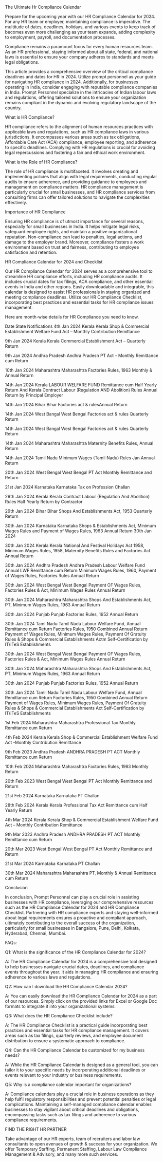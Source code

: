 The Ultimate Hr Compliance Calendar

Prepare for the upcoming year with our HR Compliance Calendar for 2024.
For any HR team or employer, maintaining compliance is imperative. The multitude of dates, deadlines, holidays, and various events to keep track of becomes even more challenging as your team expands, adding complexity to employment, payroll, and documentation processes.
 
Compliance remains a paramount focus for every human resources team. As an HR professional, staying informed about all state, federal, and national laws is essential to ensure your company adheres to standards and meets legal obligations.
 
This article provides a comprehensive overview of the critical compliance deadlines and dates for HR in 2024. Utilize prompt personnel as your guide for navigating HR compliance in 2024. Additionally, for businesses operating in India, consider engaging with reputable compliance companies in India. Prompt Personnel specialize in the intricacies of Indian labour laws and regulations, offering tailored solutions to ensure your organization remains compliant in the dynamic and evolving regulatory landscape of the country.

What is HR Compliance?
 
HR compliance refers to the alignment of human resources practices with applicable laws and regulations, such as HR compliance laws in various jurisdictions. It encompasses various areas such as tax obligations, Affordable Care Act (ACA) compliance, employee reporting, and adherence to specific deadlines. Complying with HR regulations is crucial for avoiding legal repercussions and fostering a fair and ethical work environment.
 
 
What is the Role of HR Compliance?
 
The role of HR compliance is multifaceted. It involves creating and implementing policies that align with legal requirements, conducting regular audits to ensure adherence, and providing guidance to employees and management on compliance matters. HR compliance management is particularly crucial for small businesses, and HR compliance services from consulting firms can offer tailored solutions to navigate the complexities effectively.
 
Importance of HR Compliance
 
Ensuring HR compliance is of utmost importance for several reasons, especially for small businesses in India. It helps mitigate legal risks, safeguard employee rights, and maintain a positive organizational reputation. Non-compliance can lead to penalties, legal actions, and damage to the employer brand. Moreover, compliance fosters a work environment based on trust and fairness, contributing to employee satisfaction and retention.
 
HR Compliance Calendar for 2024 and Checklist
 
Our HR Compliance Calendar for 2024 serves as a comprehensive tool to streamline HR compliance efforts, including HR compliance audits. It includes crucial dates for tax filings, ACA compliance, and other essential events in India and other regions. Easily downloadable and integrable, this calendar is designed to assist HR professionals in staying organized and meeting compliance deadlines. Utilize our HR Compliance Checklist, incorporating best practices and essential tasks for HR compliance issues management.
 
Here are month-wise details for HR Compliance you need to know.

 
Date	State	Notifications
4th Jan 2024	Kerala	Kerala Shop & Commercial Establishment Welfare Fund Act – Monthly Contribution Remittance

9th Jan 2024	Kerala	Kerala Commercial Establishment Act – Quarterly Return

9th Jan 2024	Andhra Pradesh	Andhra Pradesh PT Act – Monthly Remittance cum Return
 
10th Jan 2024	Maharashtra	Maharashtra Factories Rules, 1963 Monthly & Annual Return
 
14th Jan 2024	Kerala	LABOUR WELFARE FUND Remittance cum Half Yearly Return And Kerala Contract Labour (Regulation AND Abolition) Rules Annual Return by Principal Employer

14th Jan 2024	Bihar	Bihar Factories act & rulesAnnual Return

14th Jan 2024	West Bangal	West Bengal Factories act & rules Quarterly Return

14th Jan 2024	West Bangal	West Bengal Factories act & rules Quarterly Return

14th Jan 2024	Maharashtra	Maharashtra Maternity Benefits Rules, Annual Return

14th Jan 2024	Tamil Nadu	Minimum Wages (Tamil Nadu) Rules Jan Annual Return

20th Jan 2024 West Bengal	West Bengal PT Act Monthly Remittance and Return
 
21st Jan 2024 Karnataka	Karnataka Tax on Profession Challan
 
29th Jan 2024 Kerala	Kerala Contract Labour (Regulation And Abolition) Rules Half Yearly Return by Contractor
 
29th Jan 2024	Bihar	Bihar Shops And Establishments Act, 1953 Quarterly Return

30th Jan 2024	Karnataka	Karnataka Shops & Establishments Act, Minimum Wages Rules and Payment of Wages Rules, 1963 Annual Return 30th Jan 2024

30th Jan 2024	Kerala	Kerala National And Festival Holidays Act 1958, Minimum Wages Rules, 1958, Maternity Benefits Rules and Factories Act Annual Return

30th Jan 2024	Andhra Pradesh	Andhra Pradesh Labour Welfare Fund Annual LWF Remittance cum Return Minimum Wages Rules, 1960, Payment of Wages Rules, Factories Rules Annual Return

30th Jan 2024	West Bengal	West Bengal Payment OF Wages Rules, Factories Rules & Act, Minimum Wages Rules Annual Return

30th Jan 2024	Maharashtra	 Maharashtra Shops And Establishments Act, PT, Minimum Wages Rules, 1963 Annual Return

30th Jan 2024	Punjab	Punjab Factories Rules, 1952 Annual Return

30th Jan 2024	Tami Nadu	 Tamil Nadu Labour Welfare Fund, Annual Remittance cum Return Factories Rules, 1950 Combined Annual Return Payment of Wages Rules, Minimum Wages Rules, Payment Of Gratuity 
Rules & Shops & Commercial Establishments Actm Self-Certification by IT/ITeS Establishments

30th Jan 2024	West Bengal	West Bengal Payment OF Wages Rules, Factories Rules & Act, Minimum Wages Rules Annual Return

30th Jan 2024	Maharashtra	 Maharashtra Shops And Establishments Act, PT, Minimum Wages Rules, 1963 Annual Return

30th Jan 2024	Punjab	Punjab Factories Rules, 1952 Annual Return

30th Jan 2024	Tamil Nadu	Tamil Nadu Labour Welfare Fund, Annual Remittance cum Return Factories Rules, 1950 Combined Annual Return Payment of Wages Rules, Minimum Wages Rules, Payment Of Gratuity 
Rules & Shops & Commercial Establishments Act Self-Certification by IT/ITeS Establishments

1st Feb 2024	Maharashtra Maharashtra Professional Tax Monthly Remittance cum Return

4th Feb 2024	Kerala	Kerala Shop & Commercial Establishment Welfare Fund Act -Monthly Contribution Remittance

9th Feb 2023 Andhra Pradesh	ANDHRA PRADESH PT ACT Monthly Remittance cum Return
 
10th Feb 2024 Maharashtra	Maharashtra Factories Rules, 1963 
Monthly Return
 
20th Feb 2023 West Bengal	West Bengal PT Act Monthly Remittance 
and Return
 
21st Feb 2024 Karnataka	Karnataka PT Challan
 
28th Feb 2024	Kerala	Kerala Professional Tax Act Remittance cum Half Yearly Return
 
4th Mar 2024 Kerala	Kerala Shop & Commercial Establishment Welfare Fund Act – Monthly Contribution Remittance
 
9th Mar 2023 Andhra Pradesh	ANDHRA PRADESH PT ACT Monthly Remittance cum Return
 
20th Mar 2023 West Bengal	West Bengal PT Act Monthly Remittance and Return
 
21st Mar 2024 Karnataka	Karnataka PT Challan
 
30th Mar 2024 Maharashtra	Maharashtra PT, Monthly & Annual Remittance cum Return
 
 
 

Conclusion
 
In conclusion, Prompt Personnel can play a crucial role in assisting businesses with HR compliance, leveraging our comprehensive resources such as the HR Compliance Calendar for 2024 and HR Compliance Checklist. Partnering with HR compliance experts and staying well-informed about legal requirements ensures a proactive and compliant approach, ultimately contributing to the overall success of the organization, particularly for small businesses in Bangalore, Pune, Delhi, Kolkata, Hyderabad, Chennai, Mumbai.
 
FAQs:
 
Q1: What is the significance of the HR Compliance Calendar for 2024?
 
A: The HR Compliance Calendar for 2024 is a comprehensive tool designed to help businesses navigate crucial dates, deadlines, and compliance events throughout the year. It aids in managing HR compliance and ensuring adherence to various laws and regulations.
 
Q2: How can I download the HR Compliance Calendar 2024?
 
A: You can easily download the HR Compliance Calendar for 2024 as a part of our resources. Simply click on the provided links for Excel or Google Doc formats to integrate it into your organizational systems.
 
Q3: What does the HR Compliance Checklist include?
 
A: The HR Compliance Checklist is a practical guide incorporating best practices and essential tasks for HR compliance management. It covers areas such as tax filings, quarterly reviews, and employee document distribution to ensure a systematic approach to compliance.
 
Q4: Can the HR Compliance Calendar be customized for my business needs?
 
A: While the HR Compliance Calendar is designed as a general tool, you can tailor it to your specific needs by incorporating additional deadlines or events relevant to your industry or business requirements.
 
Q5:  Why is a compliance calendar important for organizations?
 
A: Compliance calendars play a crucial role in business operations as they help fulfil regulatory responsibilities and prevent potential penalties or legal complications. Maintaining a self-managed compliance calendar enables businesses to stay vigilant about critical deadlines and obligations, encompassing tasks such as tax filings and adherence to various compliance requirements.

FIND THE RIGHT HR PARTNER


Take advantage of our HR experts, team of recruiters and labor law consultants to open avenues of growth & success for your organization. We offer Temporary Staffing, Permanent Staffing, Labour 
Law Compliance Management & Advisory, and many more such services.



